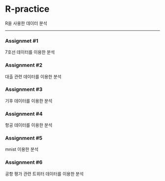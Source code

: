 # R-practice
R을 사용한 데이터 분석

--------------------------
### Assignmet #1
7호선 데이터를 이용한 분석

### Assignment #2
대출 관련 데이터를 이용한 분석

### Assignment #3
기후 데이터를 이용한 분석

### Assignment #4
항공 데이터를 이용한 분석

### Assignment #5
mnist 이용한 분석

### Assignment #6
공항 평가 관련 트위터 데이터를 이용한 분석
